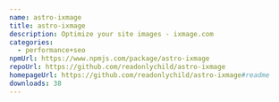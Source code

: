 ```yaml
---
name: astro-ixmage
title: astro-ixmage
description: Optimize your site images - ixmage.com
categories:
  - performance+seo
npmUrl: https://www.npmjs.com/package/astro-ixmage
repoUrl: https://github.com/readonlychild/astro-ixmage
homepageUrl: https://github.com/readonlychild/astro-ixmage#readme
downloads: 38
---
```

